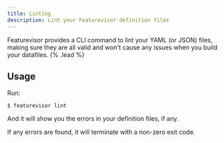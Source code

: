 ```yaml
---
title: Linting
description: Lint your Featurevisor definition files
---
```


Featurevisor provides a CLI command to lint your YAML (or JSON) files, making sure they are all valid and won't cause any issues when you build your datafiles. {% .lead %}

## Usage

Run:

```
$ featurevisor lint
```

And it will show you the errors in your definition files, if any.

If any errors are found, it will terminate with a non-zero exit code.

